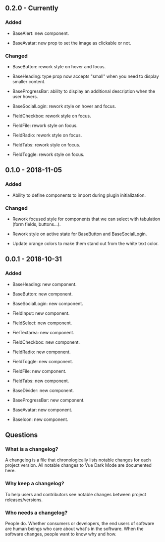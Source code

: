 ## 0.2.0 - Currently

### Added

- BaseAlert: new component.

- BaseAvatar: new prop to set the image as clickable or not.

### Changed

- BaseButton: rework style on hover and focus.

- BaseHeading: type prop now accepts "small" when you need to display smaller content.

- BaseProgressBar: ability to display an additional description when the user hovers.

- BaseSocialLogin: rework style on hover and focus.

- FieldCheckbox: rework style on focus.

- FieldFile: rework style on focus.

- FieldRadio: rework style on focus.

- FieldTabs: rework style on focus.

- FieldToggle: rework style on focus.

## 0.1.0 - 2018-11-05

### Added

- Ability to define components to import during plugin initialization.

### Changed

- Rework focused style for components that we can select with tabulation (form fields, buttons...).

- Rework style on active state for BaseButton and BaseSocialLogin.

- Update orange colors to make them stand out from the white text color.

## 0.0.1 - 2018-10-31

### Added

- BaseHeading: new component.

- BaseButton: new component.

- BaseSocialLogin: new component.

- FieldInput: new component.

- FieldSelect: new component.

- FielTextarea: new component.

- FieldCheckbox: new component.

- FieldRadio: new component.

- FieldToggle: new component.

- FieldFile: new component.

- FieldTabs: new component.

- BaseDivider: new component.

- BaseProgressBar: new component.

- BaseAvatar: new component.

- BaseIcon: new component.

## Questions

### What is a changelog?

A changelog is a file that chronologically lists notable changes for each project version. All notable changes to Vue Dark Mode are documented here.

### Why keep a changelog?

To help users and contributors see notable changes between project releases/versions.

### Who needs a changelog?

People do. Whether consumers or developers, the end users of software are human beings who care about what's in the software. When the software changes, people want to know why and how.
